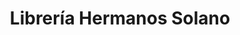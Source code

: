 ---
title: "Librería Hermanos Solano"
url: /santo-domingo/libreria-hermanos-solano/
shop: material de oficina
---